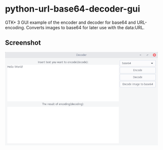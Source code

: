 # python-url-base64-decoder-gui
GTK+ 3 GUI example of the encoder and decoder for base64 and URL-encoding. Converts images to base64 for later use with the data:URL.

## Screenshot

![Screenshot](images/window-gtk.png "Application window screenshot")
